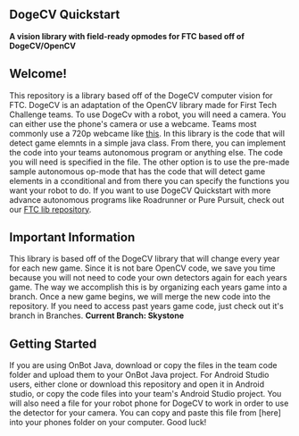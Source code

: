 ## DogeCV Quickstart

**A vision library with field-ready opmodes for FTC based off of DogeCV/OpenCV**

## Welcome!
This repository is a library based off of the DogeCV computer vision for FTC. DogeCV is an adaptation of the OpenCV library made for First Tech Challenge teams. To use DogeCv with a robot, you will need a camera. You can either use the phone's camera or use a webcame. Teams most commonly use a 720p webcame like [this](https://www.amazon.com/Logitech-Webcam-Portable-Calling-Autofocus/dp/B004WO8HQ4). In this library is the code that will detect game elemnts in a simple java class. From there, you can implement the code into your teams autonomous program or anything else. The code you will need is specified in the file. The other option is to use the pre-made sample autonomous op-mode that has the code that will detect game elements in a cconditional and from there you can specify the functions you want your robot to do. If you want to use DogeCV Quickstart with more advance autonomous programs like Roadrunner or Pure Pursuit, check out our [FTC lib repository](https://github.com/AlessioToniolo/FTC-lib). 

## Important Information
This library is based off of the DogeCV library that will change every year for each new game. Since it is not bare OpenCV code, we save you time because you will not need to code your own detectors again for each years game. The way we accomplish this is by organizing each years game into a branch. Once a new game begins, we will merge the new code into the repository. If you need to access past years game code, just check out it's branch in Branches. **Current Branch: Skystone**

## Getting Started
If you are using OnBot Java, download or copy the files in the team code folder and upload them to your OnBot Java project. For Android Studio users, either clone or download this repository and open it in Android studio, or copy the code files into your team's Android Studio project. You will also need a file for your robot phone for DogeCV to work in order to use the detector for your camera. You can copy and paste this file from [here] into your phones folder on your computer. Good luck!
